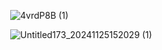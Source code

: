              ![4vrdP8B (1)](https://github.com/user-attachments/assets/be9e00a0-04e1-4061-9637-e712c1c05dc2)
 
              ![Untitled173_20241125152029 (1)](https://github.com/user-attachments/assets/f38217ff-b673-42de-96d9-7a2b169a0572)
<!---
mulloily/mulloily is a ✨ special ✨ repository because its `README.md` (this file) appears on your GitHub profile.
You can click the Preview link to take a look at your changes.
--->
